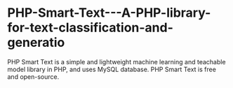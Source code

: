 # PHP-Smart-Text---A-PHP-library-for-text-classification-and-generatio
PHP Smart Text is a simple and lightweight machine learning and teachable model library in PHP, and uses MySQL database. PHP Smart Text is free and open-source.
